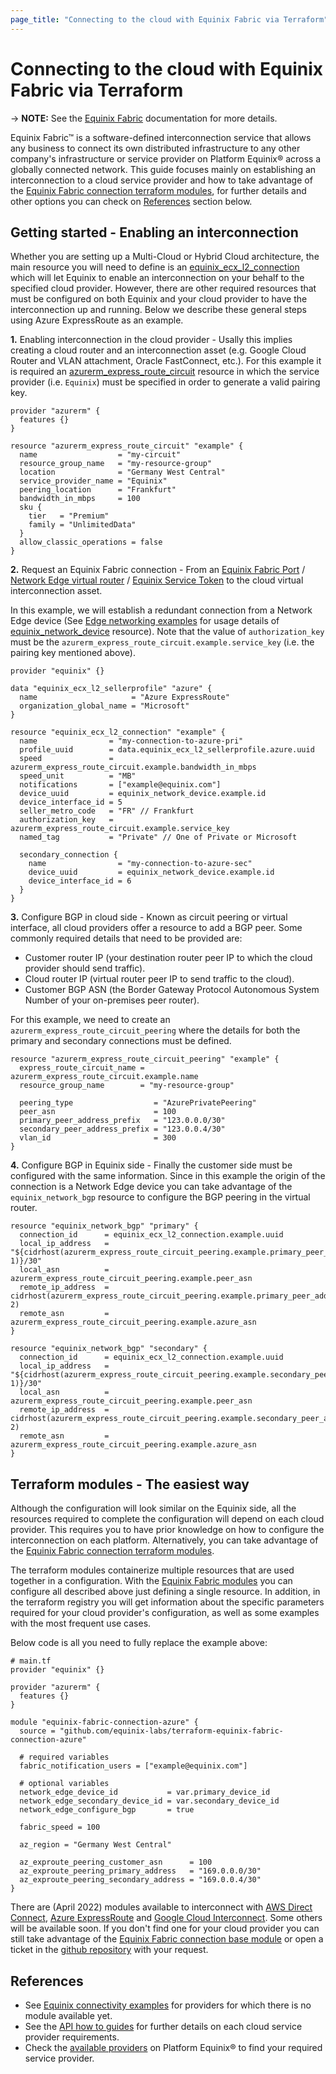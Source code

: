 ```yaml
---
page_title: "Connecting to the cloud with Equinix Fabric via Terraform"
---
```


# Connecting to the cloud with Equinix Fabric via Terraform

-> **NOTE:** See the [Equinix Fabric](https://docs.equinix.com/en-us/Content/Interconnection/Fabric/Fabric-landing-main.htm)
documentation for more details.

Equinix Fabric™ is a software-defined interconnection service that allows any business to connect
its own distributed infrastructure to any other company's infrastructure or service provider on
Platform Equinix® across a globally connected network. This guide focuses mainly on establishing an
interconnection to a cloud service provider and how to take advantage of the
[Equinix Fabric connection terraform modules](https://registry.terraform.io/search/modules?namespace=equinix-labs&q=fabric-connection),
for further details and other options you can check on [References](#references) section below.

## Getting started - Enabling an interconnection

Whether you are setting up a Multi-Cloud or Hybrid Cloud architecture, the main resource you will
need to define is an [equinix_ecx_l2_connection](../resources/equinix_ecx_l2_connection.md) which
will let Equinix to enable an interconnection on your behalf to the specified cloud provider.
However, there are other required resources that must be configured on both Equinix and your cloud
provider to have the interconnection up and running. Below we describe these general steps using
Azure ExpressRoute as an example.

**1.** Enabling interconnection in the cloud provider - Usally this implies creating a cloud router
and an interconnection asset (e.g. Google Cloud Router and VLAN attachment, Oracle FastConnect,
etc.). For this example it is required an [azurerm_express_route_circuit](https://registry.terraform.io/providers/hashicorp/azurerm/latest/docs/resources/express_route_circuit)
resource in which the service provider (i.e. `Equinix`) must be specified in order to generate a
valid pairing key.

```hcl-terraform
provider "azurerm" {
  features {}
}

resource "azurerm_express_route_circuit" "example" {
  name                  = "my-circuit"
  resource_group_name   = "my-resource-group"
  location              = "Germany West Central"
  service_provider_name = "Equinix"
  peering_location      = "Frankfurt"
  bandwidth_in_mbps     = 100
  sku {
    tier   = "Premium"
    family = "UnlimitedData"
  }
  allow_classic_operations = false
}
```

**2.** Request an Equinix Fabric connection - From an
[Equinix Fabric Port](https://docs.equinix.com/en-us/Content/Interconnection/Fabric/ports/Fabric-port-details.htm) /
[Network Edge virtual router](https://docs.equinix.com/en-us/Content/Interconnection/NE/landing-pages/NE-landing-main.htm) /
[Equinix Service Token](https://docs.equinix.com/en-us/Content/Interconnection/Fabric/service%20tokens/Fabric-Service-Tokens.htm)
to the cloud virtual interconnection asset.

In this example, we will establish a redundant connection from a Network Edge device (See [Edge networking examples](https://github.com/equinix/terraform-provider-equinix/tree/master/examples/edge-networking) for usage details of
[equinix_network_device](https://registry.terraform.io/providers/equinix/equinix/latest/docs/resources/equinix_network_device)
resource). Note that the value of `authorization_key` must be the `azurerm_express_route_circuit.example.service_key`
(i.e. the pairing key mentioned above).

```hcl-terraform
provider "equinix" {}

data "equinix_ecx_l2_sellerprofile" "azure" {
  name                     = "Azure ExpressRoute"
  organization_global_name = "Microsoft"
}

resource "equinix_ecx_l2_connection" "example" {
  name                = "my-connection-to-azure-pri"
  profile_uuid        = data.equinix_ecx_l2_sellerprofile.azure.uuid
  speed               = azurerm_express_route_circuit.example.bandwidth_in_mbps
  speed_unit          = "MB"
  notifications       = ["example@equinix.com"]
  device_uuid         = equinix_network_device.example.id
  device_interface_id = 5
  seller_metro_code   = "FR" // Frankfurt
  authorization_key   = azurerm_express_route_circuit.example.service_key
  named_tag           = "Private" // One of Private or Microsoft

  secondary_connection {
    name                = "my-connection-to-azure-sec"
    device_uuid         = equinix_network_device.example.id
    device_interface_id = 6
  }
}
```

**3.** Configure BGP in cloud side - Known as circuit peering or virtual interface, all cloud
providers offer a resource to add a BGP peer. Some commonly required details that need to be
provided are:

- Customer router IP (your destination router peer IP to which the cloud provider should send
traffic).
- Cloud router IP (virtual router peer IP to send traffic to the cloud).
- Customer BGP ASN (the Border Gateway Protocol Autonomous System Number of your on-premises peer
router).

For this example, we need to create an `azurerm_express_route_circuit_peering` where the details
for both the primary and secondary connections must be defined.

```hcl-terraform
resource "azurerm_express_route_circuit_peering" "example" {
  express_route_circuit_name = azurerm_express_route_circuit.example.name
  resource_group_name        = "my-resource-group"

  peering_type                  = "AzurePrivatePeering"
  peer_asn                      = 100
  primary_peer_address_prefix   = "123.0.0.0/30"
  secondary_peer_address_prefix = "123.0.0.4/30"
  vlan_id                       = 300
}
```

**4.** Configure BGP in Equinix side - Finally the customer side must be configured with the same
information. Since in this example the origin of the connection is a Network Edge device you can
take advantage of the `equinix_network_bgp` resource to configure the BGP peering in the virtual
router.

```hcl-terraform
resource "equinix_network_bgp" "primary" {
  connection_id      = equinix_ecx_l2_connection.example.uuid
  local_ip_address   = "${cidrhost(azurerm_express_route_circuit_peering.example.primary_peer_address_prefix, 1)}/30"
  local_asn          = azurerm_express_route_circuit_peering.example.peer_asn
  remote_ip_address  = cidrhost(azurerm_express_route_circuit_peering.example.primary_peer_address_prefix, 2)
  remote_asn         = azurerm_express_route_circuit_peering.example.azure_asn
}

resource "equinix_network_bgp" "secondary" {
  connection_id      = equinix_ecx_l2_connection.example.uuid
  local_ip_address   = "${cidrhost(azurerm_express_route_circuit_peering.example.secondary_peer_address_prefix, 1)}/30"
  local_asn          = azurerm_express_route_circuit_peering.example.peer_asn
  remote_ip_address  = cidrhost(azurerm_express_route_circuit_peering.example.secondary_peer_address_prefix, 2)
  remote_asn         = azurerm_express_route_circuit_peering.example.azure_asn
}
```

## Terraform modules - The easiest way

Although the configuration will look similar on the Equinix side, all the resources required to
complete the configuration will depend on each cloud provider. This requires you to have prior
knowledge on how to configure the interconnection on each platform. Alternatively, you can take
advantage of the [Equinix Fabric connection terraform modules](https://registry.terraform.io/search/modules?namespace=equinix-labs&q=fabric-connection).

The terraform modules containerize multiple resources that are used together in a configuration.
With the [Equinix Fabric modules](https://registry.terraform.io/search/modules?namespace=equinix-labs&q=fabric-connection)
you can configure all described above just defining a single resource. In addition, in the
terraform registry you will get information about the specific parameters required for your cloud
provider's configuration, as well as some examples with the most frequent use cases.

Below code is all you need to fully replace the example above:

```hcl-platform
# main.tf
provider "equinix" {}

provider "azurerm" {
  features {}
}

module "equinix-fabric-connection-azure" {
  source = "github.com/equinix-labs/terraform-equinix-fabric-connection-azure"
  
  # required variables
  fabric_notification_users = ["example@equinix.com"]

  # optional variables
  network_edge_device_id           = var.primary_device_id
  network_edge_secondary_device_id = var.secondary_device_id
  network_edge_configure_bgp       = true

  fabric_speed = 100

  az_region = "Germany West Central"

  az_exproute_peering_customer_asn      = 100
  az_exproute_peering_primary_address   = "169.0.0.0/30"
  az_exproute_peering_secondary_address = "169.0.0.4/30"
}
```

There are (April 2022) modules available to interconnect with
[AWS Direct Connect](https://registry.terraform.io/modules/equinix-labs/fabric-connection-aws/equinix/latest),
[Azure ExpressRoute](https://registry.terraform.io/modules/equinix-labs/fabric-connection-azure/equinix/latest) and
[Google Cloud Interconnect](https://registry.terraform.io/modules/equinix-labs/fabric-connection-gcp/equinix/latest).
Some others will be available soon. If you don't find one for your cloud provider you can still
take advantage of the [Equinix Fabric connection base module](https://registry.terraform.io/modules/equinix-labs/fabric-connection/equinix/latest)
or open a ticket in the [github repository](https://github.com/equinix/terraform-provider-equinix)
with your request.

## References

- See [Equinix connectivity examples](https://github.com/equinix/terraform-provider-equinix/tree/master/examples/connectivity)
for providers for which there is no module available yet.
- See the [API how to guides](https://developer.equinix.com/docs/how-guide-v3-apis) for further
details on each cloud service provider requirements.
- Check the [available providers](https://www.equinix.com/interconnection-services/equinix-fabric/provider-availability)
on Platform Equinix® to find your required service provider.
